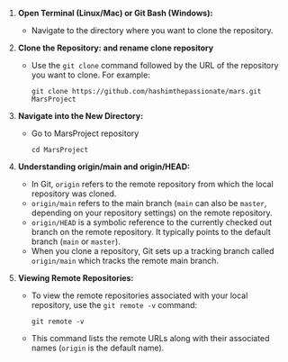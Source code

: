 1. **Open Terminal (Linux/Mac) or Git Bash (Windows):**
   - Navigate to the directory where you want to clone the repository.

2. **Clone the Repository: and rename clone repository**
   - Use the `git clone` command followed by the URL of the repository you want to clone. For example:
     ```
     git clone https://github.com/hashimthepassionate/mars.git MarsProject
     ```
3. **Navigate into the New Directory:**
   - Go to MarsProject repository
     ```
     cd MarsProject
     ```
4. **Understanding origin/main and origin/HEAD:**
   - In Git, `origin` refers to the remote repository from which the local repository was cloned.
   - `origin/main` refers to the main branch (`main` can also be `master`, depending on your repository settings) on the remote repository.
   - `origin/HEAD` is a symbolic reference to the currently checked out branch on the remote repository. It typically points to the default branch (`main` or `master`).
   - When you clone a repository, Git sets up a tracking branch called `origin/main` which tracks the remote main branch.

5. **Viewing Remote Repositories:**
   - To view the remote repositories associated with your local repository, use the `git remote -v` command:
     ```
     git remote -v
     ```
   - This command lists the remote URLs along with their associated names (`origin` is the default name).
